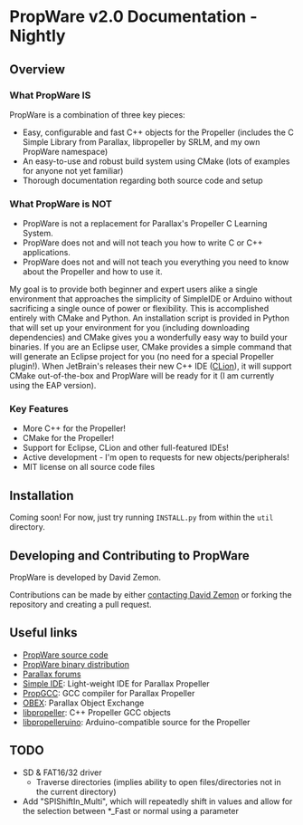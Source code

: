 PropWare v2.0 Documentation - Nightly
=====================================

Overview
--------

### What PropWare IS
PropWare is a combination of three key pieces:
* Easy, configurable and fast C++ objects for the Propeller (includes the C Simple 
  Library from Parallax, libpropeller by SRLM, and my own PropWare namespace)
* An easy-to-use and robust build system using CMake (lots of examples for anyone 
  not yet familiar)
* Thorough documentation regarding both source code and setup

### What PropWare is NOT
* PropWare is not a replacement for Parallax's Propeller C Learning System.
* PropWare does not and will not teach you how to write C or C++ applications.
* PropWare does not and will not teach you everything you need to know about the 
  Propeller and how to use it.
  
My goal is to provide both beginner and expert users alike a single environment 
that approaches the simplicity of SimpleIDE or Arduino without sacrificing a single 
ounce of power or flexibility. This is accomplished entirely with CMake and Python. 
An installation script is provided in Python that will set up your environment for 
you (including downloading dependencies) and CMake gives you a wonderfully easy way to 
build your binaries. If you are an Eclipse user, CMake provides a simple command that 
will generate an Eclipse project for you (no need for a special Propeller plugin!). 
When JetBrain's releases their new C++ IDE 
([CLion](http://blog.jetbrains.com/objc/2014/02/jetbrains-c-ide-status-update-and-video-report/)),
it will support CMake out-of-the-box and PropWare will be ready for it (I am currently 
using the EAP version).

### Key Features
* More C++ for the Propeller!
* CMake for the Propeller!
* Support for Eclipse, CLion and other full-featured IDEs!
* Active development - I'm open to requests for new objects/peripherals!
* MIT license on all source code files

Installation
------------
Coming soon! For now, just try running `INSTALL.py` from within the `util` directory.

Developing and Contributing to PropWare
---------------------------------------
PropWare is developed by David Zemon.

Contributions can be made by either 
[contacting David Zemon](http://david.zemon.name/professional/contact.shtml) or forking 
the repository and creating a pull request.

Useful links
------------

* [PropWare source code](https://github.com/SwimDude0614/PropWare)
* [PropWare binary distribution](http://david.zemon.name/downloads/PropWare_Binaries/)
* [Parallax forums](http://forums.parallax.com/forumdisplay.php/65-Propeller-1-Multicore-Microcontroller)
* [Simple IDE](http://learn.parallax.com/node/640): Light-weight IDE for Parallax Propeller 
* [PropGCC](https://code.google.com/p/propgcc/): GCC compiler for Parallax Propeller
* [OBEX](http://obex.parallax.com/): Parallax Object Exchange
* [libpropeller](https://github.com/libpropeller/libpropeller): C++ Propeller GCC objects
* [libpropelleruino](https://code.google.com/p/lib-propelleruino/): Arduino-compatible 
  source for the Propeller

TODO
----
* SD & FAT16/32 driver
  * Traverse directories (implies ability to open files/directories not in the current 
    directory)
* Add "SPIShiftIn_Multi", which will repeatedly shift in values and allow for the selection 
  between \*_Fast or normal using a parameter
